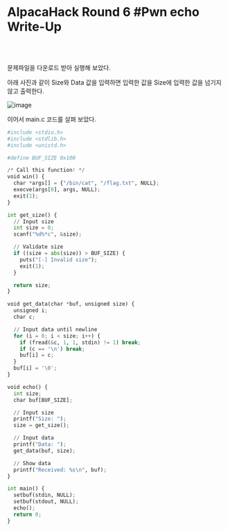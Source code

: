 <!DOCTYPE html>
<html>
<head>
        <link rel="stylesheet" type="text/css" href="sytle.css">
</head>
<body>
        <h1>AlpacaHack Round 6 #Pwn echo Write-Up</h1>
</body>
<br>
<br>
</html>

문제파일을 다운로드 받아 실행해 보았다.

아래 사진과 같이 Size와 Data 값을 입력하면 입력한 값을 Size에 입력한 값을 넘기지 않고 출력한다.

![image](https://github.com/user-attachments/assets/85f6dccd-8acc-4c5b-98f1-9b36189d2779)

이어서 main.c 코드를 살펴 보았다.
```python
#include <stdio.h>
#include <stdlib.h>
#include <unistd.h>

#define BUF_SIZE 0x100

/* Call this function! */
void win() {
  char *args[] = {"/bin/cat", "/flag.txt", NULL};
  execve(args[0], args, NULL);
  exit(1);
}

int get_size() {
  // Input size
  int size = 0;
  scanf("%d%*c", &size);

  // Validate size
  if ((size = abs(size)) > BUF_SIZE) {
    puts("[-] Invalid size");
    exit(1);
  }

  return size;
}

void get_data(char *buf, unsigned size) {
  unsigned i;
  char c;

  // Input data until newline
  for (i = 0; i < size; i++) {
    if (fread(&c, 1, 1, stdin) != 1) break;
    if (c == '\n') break;
    buf[i] = c;
  }
  buf[i] = '\0';
}

void echo() {
  int size;
  char buf[BUF_SIZE];

  // Input size
  printf("Size: ");
  size = get_size();

  // Input data
  printf("Data: ");
  get_data(buf, size);

  // Show data
  printf("Received: %s\n", buf);
}

int main() {
  setbuf(stdin, NULL);
  setbuf(stdout, NULL);
  echo();
  return 0;
}
```

